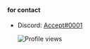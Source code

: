 <h4 align="left">for contact</h4>

 - Discord: [Accept#0001](https://discord.com/users/564404997442371605)  
 
 
    ![Profile views](https://gpvc.arturio.dev/Arda-1337)
